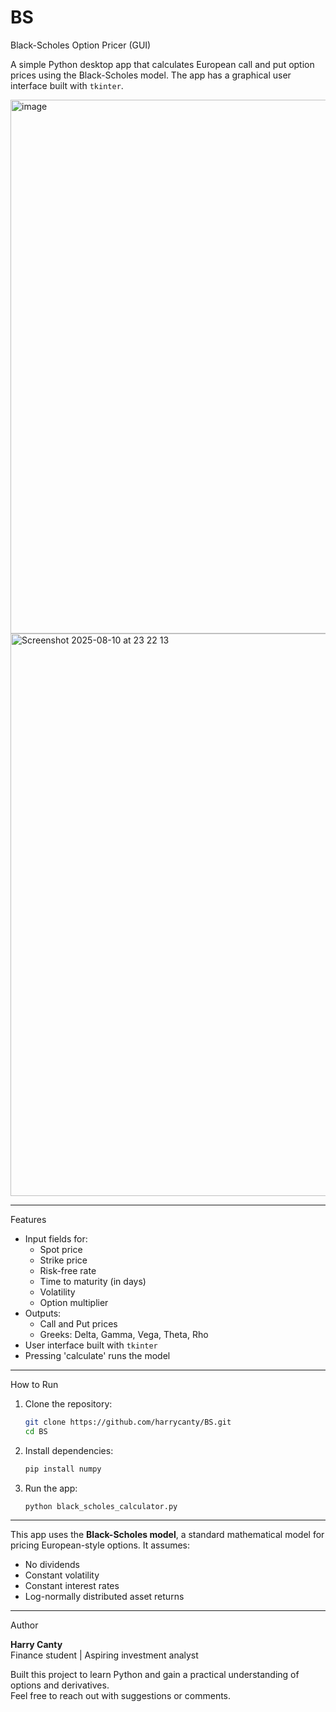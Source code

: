 # BS

Black-Scholes Option Pricer (GUI)

A simple Python desktop app that calculates European call and put option prices using the Black-Scholes model. The app has a graphical user interface built with `tkinter`.

<img width="1435" height="854" alt="image" src="https://github.com/user-attachments/assets/93ca55a4-7f43-4094-96c4-b9dae59f9e4e" />
<img width="1440" height="900" alt="Screenshot 2025-08-10 at 23 22 13" src="https://github.com/user-attachments/assets/ecc8b477-53c8-4f59-bcc2-f836a31cea94" />


---

Features

- Input fields for:
  - Spot price
  - Strike price
  - Risk-free rate
  - Time to maturity (in days)
  - Volatility
  - Option multiplier
- Outputs:
  - Call and Put prices
  - Greeks: Delta, Gamma, Vega, Theta, Rho
- User interface built with `tkinter`
- Pressing 'calculate' runs the model

---

How to Run


1. Clone the repository:

    ```bash
    git clone https://github.com/harrycanty/BS.git
    cd BS
    ```

2. Install dependencies:

    ```bash
    pip install numpy
    ```

3. Run the app:

    ```bash
    python black_scholes_calculator.py 
    ```

---

This app uses the **Black-Scholes model**, a standard mathematical model for pricing European-style options. It assumes:

- No dividends
- Constant volatility
- Constant interest rates
- Log-normally distributed asset returns

---

Author

**Harry Canty**  
Finance student | Aspiring investment analyst

Built this project to learn Python and gain a practical understanding of options and derivatives.  
Feel free to reach out with suggestions or comments.
